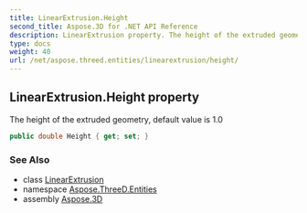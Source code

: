 ```yaml
---
title: LinearExtrusion.Height
second_title: Aspose.3D for .NET API Reference
description: LinearExtrusion property. The height of the extruded geometry default value is 1.0
type: docs
weight: 40
url: /net/aspose.threed.entities/linearextrusion/height/
---
```

## LinearExtrusion.Height property

The height of the extruded geometry, default value is 1.0

```csharp
public double Height { get; set; }
```

### See Also

* class [LinearExtrusion](../)
* namespace [Aspose.ThreeD.Entities](../../linearextrusion/)
* assembly [Aspose.3D](../../../)


